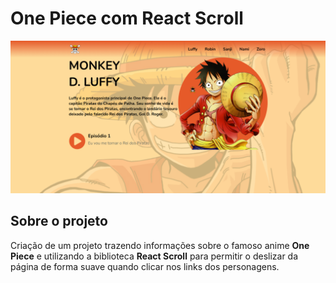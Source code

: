<!-- @format -->

# One Piece com React Scroll

![](.github/OnePieceLuffy.png)

## Sobre o projeto

Criação de um projeto trazendo informações sobre o famoso anime **One Piece** e utilizando a biblioteca **React Scroll** para permitir o deslizar da página de forma suave quando clicar nos links dos personagens.
